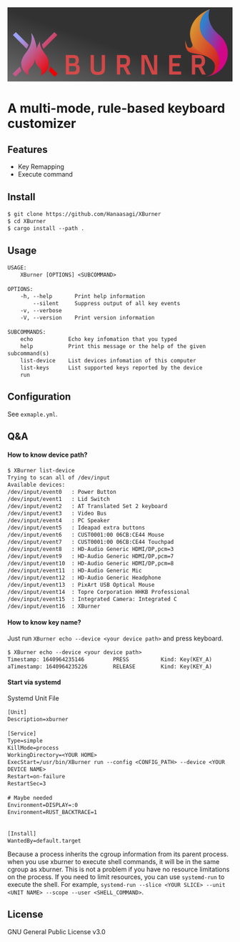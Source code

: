 <img src="assets/xburner.png">

# A multi-mode, rule-based keyboard customizer

## Features
- Key Remapping
- Execute command

## Install

```
$ git clone https://github.com/Hanaasagi/XBurner
$ cd XBurner
$ cargo install --path .
```
## Usage

```
USAGE:
    XBurner [OPTIONS] <SUBCOMMAND>

OPTIONS:
    -h, --help       Print help information
        --silent     Suppress output of all key events
    -v, --verbose
    -V, --version    Print version information

SUBCOMMANDS:
    echo           Echo key infomation that you typed
    help           Print this message or the help of the given subcommand(s)
    list-device    List devices infomation of this computer
    list-keys      List supported keys reported by the device
    run
```

## Configuration

See `exmaple.yml`.

## Q&A

#### How to know device path?

```
$ XBurner list-device
Trying to scan all of /dev/input
Available devices:
/dev/input/event0   : Power Button
/dev/input/event1   : Lid Switch
/dev/input/event2   : AT Translated Set 2 keyboard
/dev/input/event3   : Video Bus
/dev/input/event4   : PC Speaker
/dev/input/event5   : Ideapad extra buttons
/dev/input/event6   : CUST0001:00 06CB:CE44 Mouse
/dev/input/event7   : CUST0001:00 06CB:CE44 Touchpad
/dev/input/event8   : HD-Audio Generic HDMI/DP,pcm=3
/dev/input/event9   : HD-Audio Generic HDMI/DP,pcm=7
/dev/input/event10  : HD-Audio Generic HDMI/DP,pcm=8
/dev/input/event11  : HD-Audio Generic Mic
/dev/input/event12  : HD-Audio Generic Headphone
/dev/input/event13  : PixArt USB Optical Mouse
/dev/input/event14  : Topre Corporation HHKB Professional
/dev/input/event15  : Integrated Camera: Integrated C
/dev/input/event16  : XBurner
```


#### How to know key name? 

Just run `XBurner echo --device <your device path>` and press keyboard.

```
$ XBurner echo --device <your device path>
Timestamp: 1640964235146         PRESS          Kind: Key(KEY_A)
aTimestamp: 1640964235226        RELEASE        Kind: Key(KEY_A)
```


#### Start via systemd

Systemd Unit File

```
[Unit]
Description=xburner

[Service]
Type=simple
KillMode=process
WorkingDirectory=<YOUR HOME>
ExecStart=/usr/bin/XBurner run --config <CONFIG_PATH> --device <YOUR DEVICE NAME>
Restart=on-failure
RestartSec=3

# Maybe needed
Environment=DISPLAY=:0
Environment=RUST_BACKTRACE=1


[Install]
WantedBy=default.target
```

Because a process inherits the cgroup information from its parent process.
when you use xburner to execute shell commands, it will be in the same cgroup as xburner.
This is not a problem if you have no resource limitations on the process.
If you need to limit resources, you can use `systemd-run` to execute the shell.
For example, `systemd-run --slice <YOUR SLICE> --unit <UNIT NAME> --scope --user <SHELL_COMMAND>`.


## License

GNU General Public License v3.0
